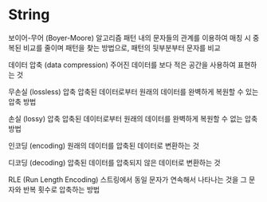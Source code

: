 # String

보이어-무어 (Boyer-Moore) 알고리즘
패턴 내의 문자들의 관계를 이용하여 매칭 시 중복된 비교를 줄이며 패턴을 찾는 방법으로, 패턴의 뒷부분부터 문자를 비교

데이터 압축 (data compression)
주어진 데이터를 보다 적은 공간을 사용하여 표현하는 것

무손실 (lossless) 압축
압축된 데이터로부터 원래의 데이터를 완벽하게 복원할 수 있는 압축 방법

손실 (lossy) 압축
압축된 데이터로부터 원래의 데이터를 완벽하게 복원할 수 없는 압축 방법

인코딩 (encoding)
원래의 데이터를 압축된 데이터로 변환하는 것

디코딩 (decoding)
압축된 데이터를 압축되지 않은 데이터로 변환하는 것

RLE (Run Length Encoding)
스트링에서 동일 문자가 연속해서 나타나는 것을 그 문자와 반복 횟수로 압축하는 방법